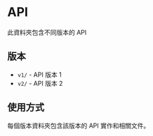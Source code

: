 # API

此資料夾包含不同版本的 API

## 版本

- `v1/` - API 版本 1
- `v2/` - API 版本 2

## 使用方式

每個版本資料夾包含該版本的 API 實作和相關文件。
